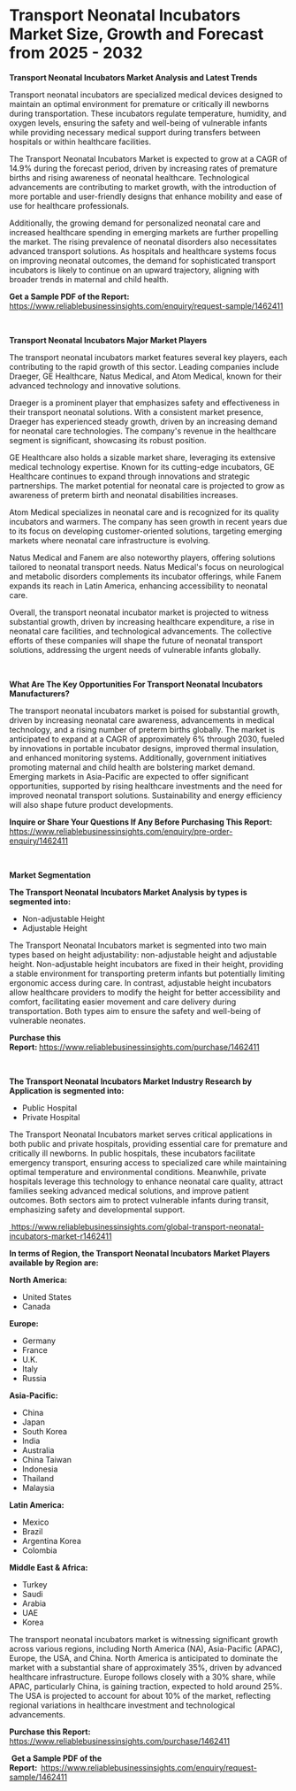 <p><h1>Transport Neonatal Incubators Market Size, Growth and Forecast from 2025 - 2032</h1></p><p><strong>Transport Neonatal Incubators Market Analysis and Latest Trends</strong></p>
<p><p>Transport neonatal incubators are specialized medical devices designed to maintain an optimal environment for premature or critically ill newborns during transportation. These incubators regulate temperature, humidity, and oxygen levels, ensuring the safety and well-being of vulnerable infants while providing necessary medical support during transfers between hospitals or within healthcare facilities.</p><p>The Transport Neonatal Incubators Market is expected to grow at a CAGR of 14.9% during the forecast period, driven by increasing rates of premature births and rising awareness of neonatal healthcare. Technological advancements are contributing to market growth, with the introduction of more portable and user-friendly designs that enhance mobility and ease of use for healthcare professionals. </p><p>Additionally, the growing demand for personalized neonatal care and increased healthcare spending in emerging markets are further propelling the market. The rising prevalence of neonatal disorders also necessitates advanced transport solutions. As hospitals and healthcare systems focus on improving neonatal outcomes, the demand for sophisticated transport incubators is likely to continue on an upward trajectory, aligning with broader trends in maternal and child health.</p></p>
<p><strong>Get a Sample PDF of the Report:&nbsp;</strong> <a href="https://www.reliablebusinessinsights.com/enquiry/request-sample/1462411?utm_campaign=57&utm_medium=2&utm_source=Github&utm_content=ia&utm_term=14042025&utm_id=transport-neonatal-incubators">https://www.reliablebusinessinsights.com/enquiry/request-sample/1462411</a></p>
<p>&nbsp;</p>
<p><strong>Transport Neonatal Incubators Major Market Players</strong></p>
<p><p>The transport neonatal incubators market features several key players, each contributing to the rapid growth of this sector. Leading companies include Draeger, GE Healthcare, Natus Medical, and Atom Medical, known for their advanced technology and innovative solutions.</p><p>Draeger is a prominent player that emphasizes safety and effectiveness in their transport neonatal solutions. With a consistent market presence, Draeger has experienced steady growth, driven by an increasing demand for neonatal care technologies. The company's revenue in the healthcare segment is significant, showcasing its robust position.</p><p>GE Healthcare also holds a sizable market share, leveraging its extensive medical technology expertise. Known for its cutting-edge incubators, GE Healthcare continues to expand through innovations and strategic partnerships. The market potential for neonatal care is projected to grow as awareness of preterm birth and neonatal disabilities increases.</p><p>Atom Medical specializes in neonatal care and is recognized for its quality incubators and warmers. The company has seen growth in recent years due to its focus on developing customer-oriented solutions, targeting emerging markets where neonatal care infrastructure is evolving.</p><p>Natus Medical and Fanem are also noteworthy players, offering solutions tailored to neonatal transport needs. Natus Medical's focus on neurological and metabolic disorders complements its incubator offerings, while Fanem expands its reach in Latin America, enhancing accessibility to neonatal care.</p><p>Overall, the transport neonatal incubator market is projected to witness substantial growth, driven by increasing healthcare expenditure, a rise in neonatal care facilities, and technological advancements. The collective efforts of these companies will shape the future of neonatal transport solutions, addressing the urgent needs of vulnerable infants globally.</p></p>
<p>&nbsp;</p>
<p><strong>What Are The Key Opportunities For Transport Neonatal Incubators Manufacturers?</strong></p>
<p><p>The transport neonatal incubators market is poised for substantial growth, driven by increasing neonatal care awareness, advancements in medical technology, and a rising number of preterm births globally. The market is anticipated to expand at a CAGR of approximately 6% through 2030, fueled by innovations in portable incubator designs, improved thermal insulation, and enhanced monitoring systems. Additionally, government initiatives promoting maternal and child health are bolstering market demand. Emerging markets in Asia-Pacific are expected to offer significant opportunities, supported by rising healthcare investments and the need for improved neonatal transport solutions. Sustainability and energy efficiency will also shape future product developments.</p></p>
<p><strong>Inquire or Share Your Questions If Any Before Purchasing This Report:</strong> <a href="https://www.reliablebusinessinsights.com/enquiry/pre-order-enquiry/1462411?utm_campaign=57&utm_medium=2&utm_source=Github&utm_content=ia&utm_term=14042025&utm_id=transport-neonatal-incubators">https://www.reliablebusinessinsights.com/enquiry/pre-order-enquiry/1462411</a></p>
<p>&nbsp;</p>
<p><strong>Market Segmentation</strong></p>
<p><strong>The Transport Neonatal Incubators Market Analysis by types is segmented into:</strong></p>
<p><ul><li>Non-adjustable Height</li><li>Adjustable Height</li></ul></p>
<p><p>The Transport Neonatal Incubators market is segmented into two main types based on height adjustability: non-adjustable height and adjustable height. Non-adjustable height incubators are fixed in their height, providing a stable environment for transporting preterm infants but potentially limiting ergonomic access during care. In contrast, adjustable height incubators allow healthcare providers to modify the height for better accessibility and comfort, facilitating easier movement and care delivery during transportation. Both types aim to ensure the safety and well-being of vulnerable neonates.</p></p>
<p><strong>Purchase this Report:&nbsp;</strong><a href="https://www.reliablebusinessinsights.com/purchase/1462411?utm_campaign=57&utm_medium=2&utm_source=Github&utm_content=ia&utm_term=14042025&utm_id=transport-neonatal-incubators">https://www.reliablebusinessinsights.com/purchase/1462411</a></p>
<p>&nbsp;</p>
<p><strong>The Transport Neonatal Incubators Market Industry Research by Application is segmented into:</strong></p>
<p><ul><li>Public Hospital</li><li>Private Hospital</li></ul></p>
<p><p>The Transport Neonatal Incubators market serves critical applications in both public and private hospitals, providing essential care for premature and critically ill newborns. In public hospitals, these incubators facilitate emergency transport, ensuring access to specialized care while maintaining optimal temperature and environmental conditions. Meanwhile, private hospitals leverage this technology to enhance neonatal care quality, attract families seeking advanced medical solutions, and improve patient outcomes. Both sectors aim to protect vulnerable infants during transit, emphasizing safety and developmental support.</p></p>
<p><a href="https://www.reliablebusinessinsights.com/global-transport-neonatal-incubators-market-r1462411?utm_campaign=57&utm_medium=2&utm_source=Github&utm_content=ia&utm_term=14042025&utm_id=transport-neonatal-incubators">&nbsp;https://www.reliablebusinessinsights.com/global-transport-neonatal-incubators-market-r1462411</a></p>
<p><strong>In terms of Region, the Transport Neonatal Incubators Market Players available by Region are:</strong></p>
<p>
    <p> <strong> North America: </strong>
        <ul>
            <li>United States</li>
            <li>Canada</li>
        </ul>
        </p> 
    <p> <strong> Europe: </strong>
        <ul>
            <li>Germany</li>
            <li>France</li>
            <li>U.K.</li>
            <li>Italy</li>
            <li>Russia</li>
        </ul>
        </p> 
    <p> <strong> Asia-Pacific: </strong>
        <ul>
            <li>China</li>
            <li>Japan</li>
            <li>South Korea</li>
            <li>India</li>
            <li>Australia</li>
            <li>China Taiwan</li>
            <li>Indonesia</li>
            <li>Thailand</li>
            <li>Malaysia</li>
        </ul>
        </p> 
    <p> <strong> Latin America: </strong>
        <ul>
            <li>Mexico</li>
            <li>Brazil</li>
            <li>Argentina Korea</li>
            <li>Colombia</li>
        </ul>
        </p> 
    <p> <strong> Middle East & Africa: </strong>
        <ul>
            <li>Turkey</li>
            <li>Saudi</li>
            <li>Arabia</li>
            <li>UAE</li>
            <li>Korea</li>
        </ul>
    </p>
    </p>
<p><p>The transport neonatal incubators market is witnessing significant growth across various regions, including North America (NA), Asia-Pacific (APAC), Europe, the USA, and China. North America is anticipated to dominate the market with a substantial share of approximately 35%, driven by advanced healthcare infrastructure. Europe follows closely with a 30% share, while APAC, particularly China, is gaining traction, expected to hold around 25%. The USA is projected to account for about 10% of the market, reflecting regional variations in healthcare investment and technological advancements.</p></p>
<p><strong>Purchase this Report: </strong><a href="https://www.reliablebusinessinsights.com/purchase/1462411?utm_campaign=57&utm_medium=2&utm_source=Github&utm_content=ia&utm_term=14042025&utm_id=transport-neonatal-incubators">https://www.reliablebusinessinsights.com/purchase/1462411</a></p>
<p>&nbsp;<strong>Get a Sample PDF of the Report:&nbsp;&nbsp;</strong><a href="https://www.reliablebusinessinsights.com/enquiry/request-sample/1462411?utm_campaign=57&utm_medium=2&utm_source=Github&utm_content=ia&utm_term=14042025&utm_id=transport-neonatal-incubators">https://www.reliablebusinessinsights.com/enquiry/request-sample/1462411</a></p>
<p><strong></strong></p>
<p><p></p><p></p><p></p></p>